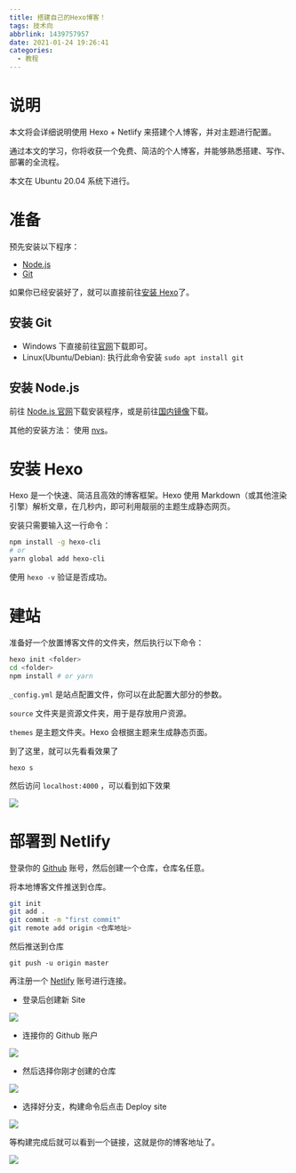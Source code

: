```yaml
---
title: 搭建自己的Hexo博客！
tags: 技术向
abbrlink: 1439757957
date: 2021-01-24 19:26:41
categories:
  - 教程
---
```


# 说明

本文将会详细说明使用 Hexo + Netlify 来搭建个人博客，并对主题进行配置。

通过本文的学习，你将收获一个免费、简洁的个人博客，并能够熟悉搭建、写作、部署的全流程。

<!-- more -->

本文在 Ubuntu 20.04 系统下进行。

# 准备

预先安装以下程序：

- [Node.js](http://nodejs.org/)
- [Git](http://git-scm.com/)

如果你已经安装好了，就可以直接前往[安装 Hexo](#安装-Hexo)了。

## 安装 Git

- Windows 下直接前往[官网](https://git-scm.com/download/win)下载即可。
- Linux(Ubuntu/Debian): 执行此命令安装 `sudo apt install git`

## 安装 Node.js

前往 [Node.js 官网](https://nodejs.org/en/download/)下载安装程序，或是前往[国内镜像](https://repo.huaweicloud.com/nodejs/latest/)下载。

其他的安装方法： 使用 [nvs](https://github.com/jasongin/nvs/)。

# 安装 Hexo

Hexo 是一个快速、简洁且高效的博客框架。Hexo 使用 Markdown（或其他渲染引擎）解析文章，在几秒内，即可利用靓丽的主题生成静态网页。

安装只需要输入这一行命令：
```bash
npm install -g hexo-cli
# or
yarn global add hexo-cli
```
使用 `hexo -v` 验证是否成功。

# 建站

准备好一个放置博客文件的文件夹，然后执行以下命令：
```bash
hexo init <folder>
cd <folder>
npm install # or yarn 
```

`_config.yml` 是站点配置文件，你可以在此配置大部分的参数。

`source` 文件夹是资源文件夹，用于是存放用户资源。

`themes` 是主题文件夹。Hexo 会根据主题来生成静态页面。

到了这里，就可以先看看效果了

```
hexo s
```
然后访问 `localhost:4000` ，可以看到如下效果

![](https://i.loli.net/2021/01/24/RxaklFPZKjO6Jdt.png)

# 部署到 Netlify

登录你的 [Github](https://github.com) 账号，然后创建一个仓库，仓库名任意。

将本地博客文件推送到仓库。

```bash
git init 
git add .
git commit -m "first commit"
git remote add origin <仓库地址>
```
然后推送到仓库

```
git push -u origin master
```

再注册一个 [Netlify](https://www.netlify.com/) 账号进行连接。

- 登录后创建新 Site

![](https://i.loli.net/2021/01/24/3eOVG4UzvYQuhb2.png)

- 连接你的 Github 账户

![](https://i.loli.net/2021/01/24/DQjhWrYfCBIH2cz.png)

- 然后选择你刚才创建的仓库

![](https://i.loli.net/2021/01/24/oj5O1Xtwba2EvNu.png)

- 选择好分支，构建命令后点击 Deploy site

![](https://i.loli.net/2021/01/24/mVkdcbrZj7hXKGB.png)

等构建完成后就可以看到一个链接，这就是你的博客地址了。

![](https://i.loli.net/2021/01/24/gFcPkMqVudmWo2p.png)



